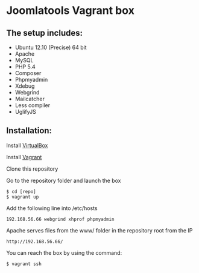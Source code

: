 Joomlatools Vagrant box
=======================

The setup includes:
-------------------
* Ubuntu 12.10 (Precise) 64 bit
* Apache
* MySQL
* PHP 5.4 
* Composer
* Phpmyadmin
* Xdebug
* Webgrind
* Mailcatcher
* Less compiler
* UglifyJS

Installation:
-----------
Install [VirtualBox](http://www.virtualbox.org/)

Install [Vagrant](http://downloads.vagrantup.com/)

Clone this repository

Go to the repository folder and launch the box

    $ cd [repo]
    $ vagrant up

Add the following line into /etc/hosts
    
    192.168.56.66 webgrind xhprof phpmyadmin

Apache serves files from the www/ folder in the repository root from the IP

    http://192.168.56.66/

You can reach the box by using the command:

	$ vagrant ssh
